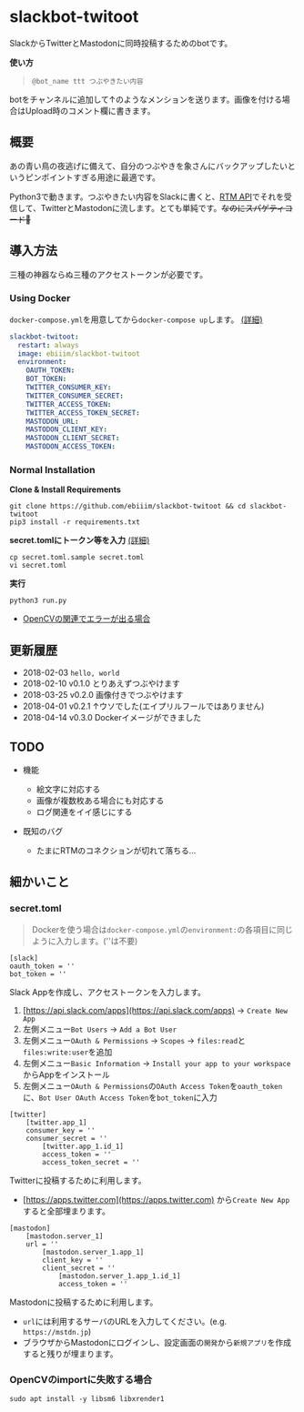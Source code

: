 # slackbot-twitoot
SlackからTwitterとMastodonに同時投稿するためのbotです。

**使い方**
> `@bot_name ttt つぶやきたい内容`

botをチャンネルに追加して↑のようなメンションを送ります。画像を付ける場合はUpload時のコメント欄に書きます。

## 概要
あの青い鳥の夜逃げに備えて、自分のつぶやきを象さんにバックアップしたいというピンポイントすぎる用途に最適です。

Python3で動きます。つぶやきたい内容をSlackに書くと、[RTM API](https://api.slack.com/rtm)でそれを受信して、TwitterとMastodonに流します。とても単純です。~~なのにスパゲティコード🍝~~

## 導入方法
三種の神器ならぬ三種のアクセストークンが必要です。

### Using Docker

`docker-compose.yml`を用意してから`docker-compose up`します。 [(詳細)](#secret.toml)

```docker-compose.yml
slackbot-twitoot:
  restart: always
  image: ebiiim/slackbot-twitoot
  environment:
    OAUTH_TOKEN:
    BOT_TOKEN:
    TWITTER_CONSUMER_KEY:
    TWITTER_CONSUMER_SECRET:
    TWITTER_ACCESS_TOKEN:
    TWITTER_ACCESS_TOKEN_SECRET:
    MASTODON_URL:
    MASTODON_CLIENT_KEY:
    MASTODON_CLIENT_SECRET:
    MASTODON_ACCESS_TOKEN:
```

### Normal Installation

**Clone & Install Requirements**
```
git clone https://github.com/ebiiim/slackbot-twitoot && cd slackbot-twitoot
pip3 install -r requirements.txt
```

**secret.tomlにトークン等を入力** [(詳細)](#secret.toml)
```
cp secret.toml.sample secret.toml
vi secret.toml
```

**実行**
```
python3 run.py
```

- [OpenCVの関連でエラーが出る場合](#opencv)

## 更新履歴
- 2018-02-03 `hello, world`
- 2018-02-10 v0.1.0 とりあえずつぶやけます
- 2018-03-25 v0.2.0 画像付きでつぶやけます
- 2018-04-01 v0.2.1 ↑ウソでした(エイプリルフールではありません)
- 2018-04-14 v0.3.0 Dockerイメージができました

## TODO
- 機能
    - 絵文字に対応する
    - 画像が複数枚ある場合にも対応する
    - ログ関連をイイ感じにする

- 既知のバグ
    - たまにRTMのコネクションが切れて落ちる...

## 細かいこと

### <a name="secret.toml"> secret.toml
> Dockerを使う場合は`docker-compose.yml`の`environment:`の各項目に同じように入力します。(''は不要)

```
[slack]
oauth_token = ''
bot_token = ''
```
Slack Appを作成し、アクセストークンを入力します。
1. [https://api.slack.com/apps](https://api.slack.com/apps) -> `Create New App`
1. 左側メニュー`Bot Users` -> `Add a Bot User`
1. 左側メニュー`OAuth & Permissions` -> `Scopes` -> `files:read`と`files:write:user`を追加
1. 左側メニュー`Basic Information` -> `Install your app to your workspace` からAppをインストール
1. 左側メニュー`OAuth & Permissions`の`OAuth Access Token`を`oauth_token`に、`Bot User OAuth Access Token`を`bot_token`に入力

```
[twitter]
    [twitter.app_1]
    consumer_key = ''
    consumer_secret = ''
        [twitter.app_1.id_1]
        access_token = ''
        access_token_secret = ''
```
Twitterに投稿するために利用します。
- [https://apps.twitter.com](https://apps.twitter.com) から`Create New App`すると全部埋まります。

```
[mastodon]
    [mastodon.server_1]
    url = ''
        [mastodon.server_1.app_1]
        client_key = ''
        client_secret = ''
            [mastodon.server_1.app_1.id_1]
            access_token = ''
```
Mastodonに投稿するために利用します。
- `url`には利用するサーバのURLを入力してください。(e.g. `https://mstdn.jp`)
- ブラウザからMastodonにログインし、設定画面の`開発`から`新規アプリ`を作成すると残りが埋まります。

### <a name="opencv"> OpenCVのimportに失敗する場合
```
sudo apt install -y libsm6 libxrender1
```
